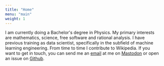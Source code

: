 ```yaml
---
title: "Home"
menu: "main"
weight: 1
---
```


I am currently doing a Bachelor's degree in Physics. My primary interests are mathematics, science, free software and rational analysis. I have previous training as data scientist, specifically in the subfield of machine learning engineering. From time to time I contribute to Wikipedia. If you want to get in touch, you can send me an [email](mailto:trigo@inventati.org) at me on [Mastodon](https://mathstodon.xyz/@tunjan) or open an issue on [Github](https://github.com/tunjan).

